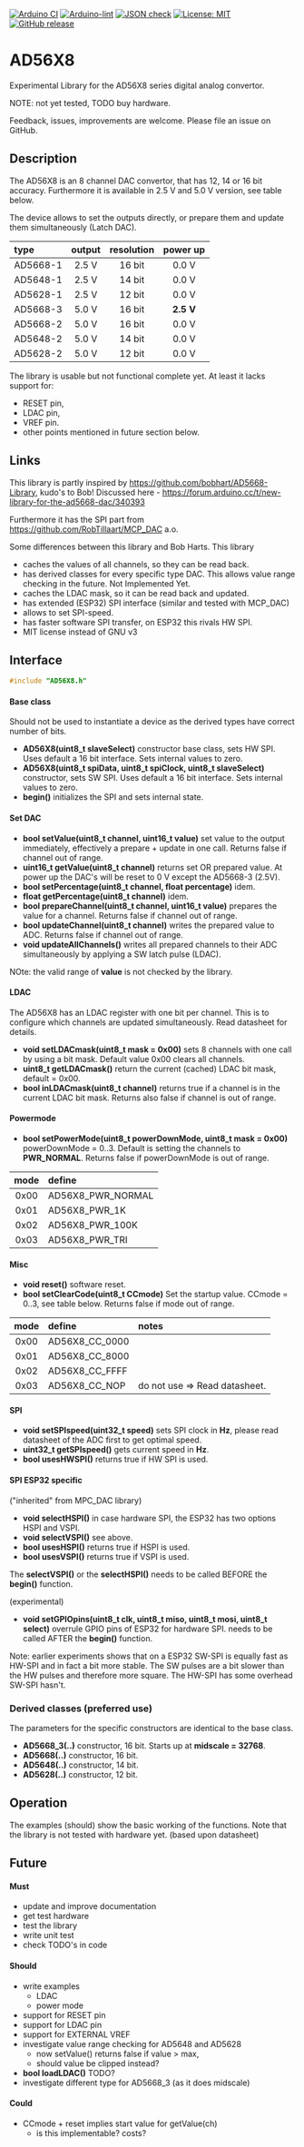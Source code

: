 
[![Arduino CI](https://github.com/RobTillaart/AD56X8/workflows/Arduino%20CI/badge.svg)](https://github.com/marketplace/actions/arduino_ci)
[![Arduino-lint](https://github.com/RobTillaart/AD56X8/actions/workflows/arduino-lint.yml/badge.svg)](https://github.com/RobTillaart/AD56X8/actions/workflows/arduino-lint.yml)
[![JSON check](https://github.com/RobTillaart/AD56X8/actions/workflows/jsoncheck.yml/badge.svg)](https://github.com/RobTillaart/AD56X8/actions/workflows/jsoncheck.yml)
[![License: MIT](https://img.shields.io/badge/license-MIT-green.svg)](https://github.com/RobTillaart/AD56X8/blob/master/LICENSE)
[![GitHub release](https://img.shields.io/github/release/RobTillaart/AD56X8.svg?maxAge=3600)](https://github.com/RobTillaart/AD56X8/releases)


# AD56X8

Experimental Library for the AD56X8 series digital analog convertor.

NOTE: not yet tested, TODO buy hardware.

Feedback, issues, improvements are welcome. 
Please file an issue on GitHub.


## Description

The AD56X8 is an 8 channel DAC convertor, that has 12, 14 or 16 bit accuracy. 
Furthermore it is available in 2.5 V and 5.0 V version, see table below.

The device allows to set the outputs directly, or prepare them and update them simultaneously (Latch DAC). 

|   type   |  output  | resolution | power up  |
|:---------|:--------:|:----------:|:---------:|
| AD5668-1 |   2.5 V  |   16 bit   |   0.0 V   |
| AD5648-1 |   2.5 V  |   14 bit   |   0.0 V   |
| AD5628-1 |   2.5 V  |   12 bit   |   0.0 V   |
| AD5668-3 |   5.0 V  |   16 bit   | **2.5 V** |
| AD5668-2 |   5.0 V  |   16 bit   |   0.0 V   |
| AD5648-2 |   5.0 V  |   14 bit   |   0.0 V   |
| AD5628-2 |   5.0 V  |   12 bit   |   0.0 V   |


The library is usable but not functional complete yet. 
At least it lacks support for:
- RESET pin,
- LDAC pin,
- VREF pin.
- other points mentioned in future section below.


## Links

This library is partly inspired by https://github.com/bobhart/AD5668-Library, kudo's to Bob!
Discussed here - https://forum.arduino.cc/t/new-library-for-the-ad5668-dac/340393

Furthermore it has the SPI part from https://github.com/RobTillaart/MCP_DAC a.o.

Some differences between this library and Bob Harts. This library
- caches the values of all channels, so they can be read back.
- has derived classes for every specific type DAC.
This allows value range checking in the future. Not Implemented Yet.
- caches the LDAC mask, so it can be read back and updated.
- has extended (ESP32) SPI interface (similar and tested with MCP_DAC)
- allows to set SPI-speed.
- has faster software SPI transfer, on ESP32 this rivals HW SPI.
- MIT license instead of GNU v3


## Interface

```cpp
#include "AD56X8.h"
```

#### Base class

Should not be used to instantiate a device as the derived types have correct number of bits. 

- **AD56X8(uint8_t slaveSelect)** constructor base class, sets HW SPI. 
Uses default a 16 bit interface.
Sets internal values to zero.
- **AD56X8(uint8_t spiData, uint8_t spiClock, uint8_t slaveSelect)** constructor, sets SW SPI.
Uses default a 16 bit interface.
Sets internal values to zero.
- **begin()** initializes the SPI and sets internal state.


#### Set DAC

- **bool setValue(uint8_t channel, uint16_t value)** set value to the output immediately, effectively a prepare + update in one call.
Returns false if channel out of range.
- **uint16_t getValue(uint8_t channel)** returns set OR prepared value.
At power up the DAC's will be reset to 0 V except the AD5668-3 (2.5V).
- **bool setPercentage(uint8_t channel, float percentage)** idem.
- **float getPercentage(uint8_t channel)** idem.
- **bool prepareChannel(uint8_t channel, uint16_t value)** prepares the value for a channel.
Returns false if channel out of range.
- **bool updateChannel(uint8_t channel)** writes the prepared value to ADC.
Returns false if channel out of range.
- **void updateAllChannels()** writes all prepared channels to their ADC simultaneously by applying a SW latch pulse (LDAC).

NOte: the valid range of **value** is not checked by the library. 


#### LDAC

The AD56X8 has an LDAC register with one bit per channel. 
This is to configure which channels are updated simultaneously.
Read datasheet for details.

- **void setLDACmask(uint8_t mask = 0x00)** sets 8 channels with one call by using a bit mask. Default value 0x00 clears all channels.
- **uint8_t getLDACmask()** return the current (cached) LDAC bit mask, default = 0x00.
- **bool inLDACmask(uint8_t channel)** returns true if a channel is in the current LDAC bit mask.
Returns also false if channel is out of range.


#### Powermode

- **bool setPowerMode(uint8_t powerDownMode, uint8_t mask = 0x00)** powerDownMode = 0..3. 
Default is setting the channels to **PWR_NORMAL**.
Returns false if powerDownMode is out of range.

|  mode  |  define            |
|:------:|:-------------------|
|  0x00  | AD56X8_PWR_NORMAL  |
|  0x01  | AD56X8_PWR_1K      |
|  0x02  | AD56X8_PWR_100K    |
|  0x03  | AD56X8_PWR_TRI     |


#### Misc

- **void reset()** software reset.
- **bool setClearCode(uint8_t CCmode)** Set the startup value.
CCmode = 0..3, see table below. 
Returns false if mode out of range.

|  mode  |  define            |  notes  |
|:------:|:-------------------|:--------|
|  0x00  |  AD56X8_CC_0000    |
|  0x01  |  AD56X8_CC_8000    |
|  0x02  |  AD56X8_CC_FFFF    |
|  0x03  |  AD56X8_CC_NOP     | do not use => Read datasheet.


#### SPI 

- **void setSPIspeed(uint32_t speed)** sets SPI clock in **Hz**, please read datasheet
of the ADC first to get optimal speed.
- **uint32_t getSPIspeed()** gets current speed in **Hz**.
- **bool usesHWSPI()** returns true if HW SPI is used.


#### SPI ESP32 specific

("inherited" from MPC_DAC library)

- **void selectHSPI()** in case hardware SPI, the ESP32 has two options HSPI and VSPI.
- **void selectVSPI()** see above.
- **bool usesHSPI()** returns true if HSPI is used.
- **bool usesVSPI()** returns true if VSPI is used.

The **selectVSPI()** or the **selectHSPI()** needs to be called 
BEFORE the **begin()** function.

(experimental)
- **void setGPIOpins(uint8_t clk, uint8_t miso, uint8_t mosi, uint8_t select)** 
overrule GPIO pins of ESP32 for hardware SPI. needs to be called AFTER the **begin()** function.

Note: earlier experiments shows that on a ESP32 SW-SPI is equally fast as HW-SPI and in fact a bit more stable. 
The SW pulses are a bit slower than the HW pulses and therefore more square. The HW-SPI has some overhead SW-SPI hasn't. 


### Derived classes (preferred use)

The parameters for the specific constructors are identical 
to the base class.

- **AD5668_3(..)** constructor, 16 bit. 
Starts up at **midscale = 32768**.
- **AD5668(..)** constructor, 16 bit.
- **AD5648(..)** constructor, 14 bit.
- **AD5628(..)** constructor, 12 bit.


## Operation

The examples (should) show the basic working of the functions.
Note that the library is not tested with hardware yet.
(based upon datasheet)


## Future

#### Must

- update and improve documentation
- get test hardware
- test the library
- write unit test
- check TODO's in code

#### Should

- write examples
  - LDAC
  - power mode
- support for RESET pin
- support for LDAC pin
- support for EXTERNAL VREF
- investigate value range checking for AD5648 and AD5628
  - now setValue() returns false if value > max, 
  - should value be clipped instead?
- **bool loadLDAC()** TODO?
- investigate different type for AD5668_3 (as it does midscale)

#### Could

- CCmode + reset implies start value for getValue(ch)
  - is this implementable? costs?


